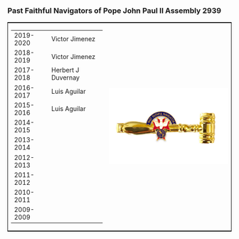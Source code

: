<h3>Past Faithful Navigators of Pope John Paul II Assembly 2939</h3>
<table  style="border: 1px solid black">
               <tr><td>
<table>
<tr><td>2019-2020 <td>Victor Jimenez
<tr><td>2018-2019 <td>Victor Jimenez
<tr><td>2017-2018 <td>Herbert J Duvernay
<tr><td>2016-2017 <td>Luis Aguilar
<tr><td>2015-2016 <td>Luis Aguilar
<tr><td>2014-2015<td>
<tr><td>2013-2014<td>
<tr><td>2012-2013<td>
<tr><td>2011-2012<td>
<tr><td>2010-2011<td>
<tr><td>2009-2009<td>
               </table>
  <td><img src="../assets/img/past1.jpg" width="400"></td>
